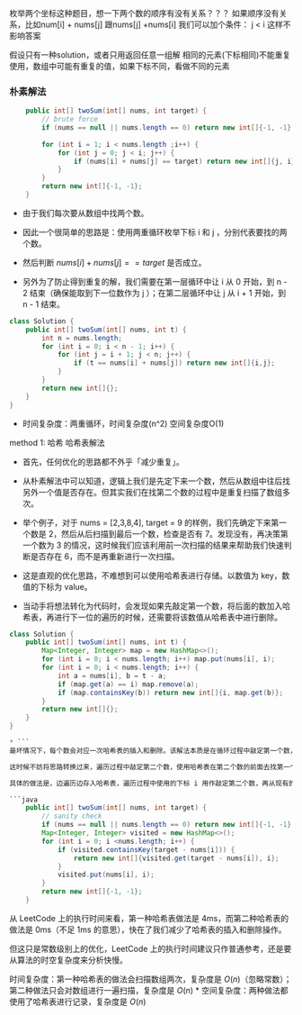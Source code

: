 

枚举两个坐标这种题目，想一下两个数的顺序有没有关系？？？
如果顺序没有关系，比如num[i] + nums[j] 跟nums[j] +nums[i]
我们可以加个条件： j < i 这样不影响答案

假设只有一种solution，或者只用返回任意一组解
相同的元素(下标相同)不能重复使用，数组中可能有重复的值，如果下标不同，看做不同的元素





### 朴素解法

```java
    public int[] twoSum(int[] nums, int target) {
        // brute force
        if (nums == null || nums.length == 0) return new int[]{-1, -1};
        
        for (int i = 1; i < nums.length ;i++) {
            for (int j = 0; j < i; j++) {
                if (nums[i] + nums[j] == target) return new int[]{j, i};
            }
        }
        return new int[]{-1, -1};
    }
```

- 由于我们每次要从数组中找两个数。

* 因此一个很简单的思路是：使用两重循环枚举下标 i 和 j ，分别代表要找的两个数。

* 然后判断 $nums[i] + nums[j] == target$ 是否成立。

* 另外为了防止得到重复的解，我们需要在第一层循环中让 i 从 0 开始，到 n - 2 结束（确保能取到下一位数作为 j ）；在第二层循环中让 j 从 i + 1 开始，到 n - 1 结束。
```java
class Solution {
    public int[] twoSum(int[] nums, int t) {
        int n = nums.length;
        for (int i = 0; i < n - 1; i++) {
            for (int j = i + 1; j < n; j++) {
                if (t == nums[i] + nums[j]) return new int[]{i,j};
            }
        }
        return new int[]{};
    }
}
```
* 时间复杂度：两重循环，时间复杂度(n^2) 空间复杂度O(1)


method 1: 哈希
哈希表解法
* 首先，任何优化的思路都不外乎「减少重复」。

* 从朴素解法中可以知道，逻辑上我们是先定下来一个数，然后从数组中往后找另外一个值是否存在。但其实我们在找第二个数的过程中是重复扫描了数组多次。

* 举个例子，对于 nums = [2,3,8,4], target = 9 的样例，我们先确定下来第一个数是 2，然后从后扫描到最后一个数，检查是否有 7。发现没有，再决策第一个数为 3 的情况，这时候我们应该利用前一次扫描的结果来帮助我们快速判断是否存在 6，而不是再重新进行一次扫描。

* 这是直观的优化思路，不难想到可以使用哈希表进行存储。以数值为 key，数值的下标为 value。

* 当动手将想法转化为代码时，会发现如果先敲定第一个数，将后面的数加入哈希表，再进行下一位的遍历的时候，还需要将该数值从哈希表中进行删除。

```java
class Solution {
    public int[] twoSum(int[] nums, int t) {
        Map<Integer, Integer> map = new HashMap<>();
        for (int i = 0; i < nums.length; i++) map.put(nums[i], i);
        for (int i = 0; i < nums.length; i++) {
            int a = nums[i], b = t - a;
            if (map.get(a) == i) map.remove(a);
            if (map.containsKey(b)) return new int[]{i, map.get(b)};
        }
        return new int[]{};
    }
}

* ```
最坏情况下，每个数会对应一次哈希表的插入和删除。该解法本质是在循环过程中敲定第一个数，在哈希表中找该数后面是否存在第二个数。

这时候不妨将思路转换过来，遍历过程中敲定第二个数，使用哈希表在第二个数的前面去找第一个数。

具体的做法是，边遍历边存入哈希表，遍历过程中使用的下标 i 用作敲定第二个数，再从现有的哈希表中去找另外一个目标数（由于下标 i 前面的数都被加入哈希表了，即在下标 i 前面去找第一个数）。

```java
    public int[] twoSum(int[] nums, int target) {
        // sanity check
        if (nums == null || nums.length == 0) return new int[]{-1, -1};
        Map<Integer, Integer> visited = new HashMap<>();
        for (int i = 0; i <nums.length; i++) {
            if (visited.containsKey(target - nums[i])) {
                return new int[]{visited.get(target - nums[i]), i};
            }
            visited.put(nums[i], i);
        }
        return new int[]{-1, -1};
    }

```
从 LeetCode 上的执行时间来看，第一种哈希表做法是 4ms，而第二种哈希表的做法是 0ms（不足 1ms 的意思），快在了我们减少了哈希表的插入和删除操作。

但这只是常数级别上的优化，LeetCode 上的执行时间建议只作普通参考，还是要从算法的时空复杂度来分析快慢。

时间复杂度：第一种哈希表的做法会扫描数组两次，复杂度是 $O(n)$（忽略常数）；第二种做法只会对数组进行一遍扫描，复杂度是 $O(n)$ * 空间复杂度：两种做法都使用了哈希表进行记录，复杂度是 $O(n)$